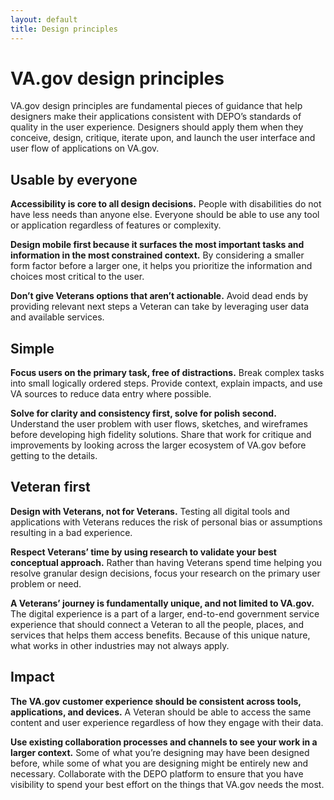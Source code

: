 ```yaml
---
layout: default
title: Design principles
---
```


# VA.gov design principles

VA.gov design principles are fundamental pieces of guidance that help designers make their applications consistent with DEPO’s standards of quality in the user experience. Designers should apply them when they conceive, design, critique, iterate upon, and launch the user interface and user flow of applications on VA.gov.

## Usable by everyone
**Accessibility is core to all design decisions.** People with disabilities do not have less needs than anyone else. Everyone should be able to use any tool or application regardless of features or complexity.

**Design mobile first because it surfaces the most important tasks and information in the most constrained context.** By considering a smaller form factor before a larger one, it helps you prioritize the information and choices most critical to the user.

**Don’t give Veterans options that aren’t actionable.** Avoid dead ends by providing relevant next steps a Veteran can take by leveraging user data and available services.

## Simple
**Focus users on the primary task, free of distractions.** Break complex tasks into small logically ordered steps. Provide context, explain impacts, and use VA sources to reduce data entry where possible.

**Solve for clarity and consistency first, solve for polish second.** Understand the user problem with user flows, sketches, and wireframes before developing high fidelity solutions. Share that work for critique and improvements by looking across the larger ecosystem of VA.gov before getting to the details.

## Veteran first
**Design with Veterans, not for Veterans.** Testing all digital tools and applications with Veterans reduces the risk of personal bias or assumptions resulting in a bad experience. 

**Respect Veterans’ time by using research to validate your best conceptual approach.** Rather than having Veterans spend time helping you resolve granular design decisions, focus your research on the primary user problem or need. 

**A Veterans’ journey is fundamentally unique, and not limited to VA.gov.** The digital experience is a part of a larger, end-to-end government service experience that should connect a Veteran to all the people, places, and services that helps them access benefits. Because of this unique nature, what works in other industries may not always apply.

## Impact
**The VA.gov customer experience should be consistent across tools, applications, and devices.** A Veteran should be able to access the same content and user experience regardless of how they engage with their data.

**Use existing collaboration processes and channels to see your work in a larger context.** Some of what you’re designing may have been designed before, while some of what you are designing might be entirely new and necessary. Collaborate with the DEPO platform to ensure that you have visibility to spend your best effort on the things that VA.gov needs the most.

